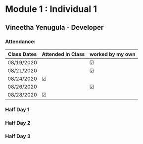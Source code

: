 # Module 1 : Individual 1

## Vineetha Yenugula - Developer

### Attendance:

| Class Dates | Attended In Class | worked by my own |
|----------|-------------|-----------|
| 08/19/2020 |    | &#9745;|
| 08/21/2020 |    | &#9745; |
| 08/24/2020 | &#9745; |  |
| 08/26/2020 |   | &#9745; |
| 08/28/2020 | &#9745; |    |


### Half Day 1

### Half Day 2

### Half Day 3


